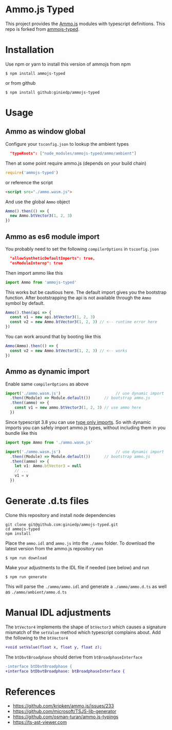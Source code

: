 # Ammo.js Typed

This project provides the [Ammo.js](https://github.com/kripken/ammo.js) modules with typescript definitions.
This repo is forked from [ammojs-typed](https://github.com/giniedp/ammojs-typed).

# Installation

Use npm or yarn to install this version of ammojs from npm

```
$ npm install ammojs-typed
```

or from github

```
$ npm install github:giniedp/ammojs-typed
```

# Usage
## Ammo as window global

Configure your `tsconfig.json` to lookup the ambient types

```json
  "typeRoots": ["node_modules/ammojs-typed/ammo/ambient"]
```

Then at some point require ammo.js (depends on your build chain)

```ts
require('ammojs-typed')
```

or reference the script

```html
<script src="./ammo.wasm.js">
```

And use the global `Ammo` object

```ts
Ammo().then(() => {
  new Ammo.btVector3(1, 2, 3)
})
```

## Ammo as es6 module import

You probably need to set the following `compilerOptions` in `tsconfig.json`

```json
  "allowSyntheticDefaultImports": true,
  "esModuleInterop": true
```

Then import ammo like this

```ts
import Ammo from 'ammojs-typed'
```

This works but be cautious here. The default import gives you the bootstrap function.
After bootstrapping the api is not available through the `Ammo` symbol by default.

```ts
Ammo().then(api => {
  const v1 = new api.btVector3(1, 2, 3)
  const v2 = new Ammo.btVector3(1, 2, 3) // <-- runtime error here
})
```

You can work around that by booting like this

```ts
Ammo(Ammo).then(() => {
  const v2 = new Ammo.btVector3(1, 2, 3) // <-- works
})
```

## Ammo as dynamic import

Enable same `compilerOptions` as above

```ts
import('./ammo.wasm.js')                        // use dynamic import
  .then((Module) => Module.default())      // bootstrap ammo.js
  .then((ammo) => {
    const v1 = new ammo.btVector3(1, 2, 3) // use ammo here
  })
```

Since typescript 3.8 you can use [type only imports](https://www.typescriptlang.org/docs/handbook/release-notes/typescript-3-8.html#type-only-imports-and-exports). So with dynamic imports you can safely import ammo.js types, without including them in you bundle like this

```ts
import type Ammo from './ammo.wasm.js'

import('./ammo.wasm.js')                        // use dynamic import
  .then((Module) => Module.default())      // bootstrap ammo.js
  .then((ammo) => {
    let v1: Ammo.btVector3 = null
    // ...
    v1 = v
  })
```

# Generate .d.ts files

Clone this repository and install node dependencies

```
git clone git@github.com:giniedp/ammojs-typed.git
cd ammojs-typed
npm install
```

Place the `ammo.idl` and `ammo.js` into the `./ammo` folder.
To download the latest version from the ammo.js repository run

```
$ npm run download
```

Make your adjustments to the IDL file if needed (see below) and run

```
$ npm run generate
```

This will parse the `./ammo/ammo.idl` and generate a `./ammo/ammo.d.ts` as well as `./ammo/ambient/ammo.d.ts`

# Manual IDL adjustments

The `btVector4` implements the shape of `btVector3` which causes a signature mismatch of the `setValue` method which typescript complains about. Add the following to the `btVector4`

```diff
+void setValue(float x, float y, float z);
```

The `btDbvtBroadphase` should derive from `btBroadphaseInterface`

```diff
-interface btDbvtBroadphase {
+interface btDbvtBroadphase: btBroadphaseInterface {
```

# References

- https://github.com/kripken/ammo.js/issues/233
- https://github.com/microsoft/TSJS-lib-generator
- https://github.com/osman-turan/ammo.js-typings
- https://ts-ast-viewer.com
